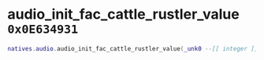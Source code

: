 # audio_init_fac_cattle_rustler_value `0x0E634931`

```lua
natives.audio.audio_init_fac_cattle_rustler_value(_unk0 --[[ integer ]])
```